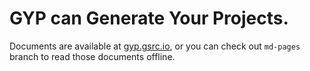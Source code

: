 GYP can Generate Your Projects.
===================================

Documents are available at [gyp.gsrc.io](https://gyp.gsrc.io), or you can check out ```md-pages``` branch to read those documents offline.
